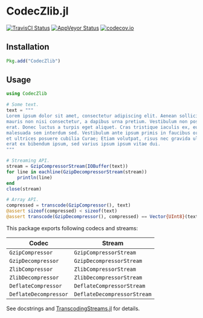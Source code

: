 CodecZlib.jl
============

[![TravisCI Status][travisci-img]][travisci-url]
[![AppVeyor Status][appveyor-img]][appveyor-url]
[![codecov.io][codecov-img]][codecov-url]

## Installation

```julia
Pkg.add("CodecZlib")
```

## Usage

```julia
using CodecZlib

# Some text.
text = """
Lorem ipsum dolor sit amet, consectetur adipiscing elit. Aenean sollicitudin
mauris non nisi consectetur, a dapibus urna pretium. Vestibulum non posuere
erat. Donec luctus a turpis eget aliquet. Cras tristique iaculis ex, eu
malesuada sem interdum sed. Vestibulum ante ipsum primis in faucibus orci luctus
et ultrices posuere cubilia Curae; Etiam volutpat, risus nec gravida ultricies,
erat ex bibendum ipsum, sed varius ipsum ipsum vitae dui.
"""

# Streaming API.
stream = GzipCompressorStream(IOBuffer(text))
for line in eachline(GzipDecompressorStream(stream))
    println(line)
end
close(stream)

# Array API.
compressed = transcode(GzipCompressor(), text)
@assert sizeof(compressed) < sizeof(text)
@assert transcode(GzipDecompressor(), compressed) == Vector{UInt8}(text)
```

This package exports following codecs and streams:

| Codec                  | Stream                       |
| ---------------------- | ---------------------------- |
| `GzipCompressor`      | `GzipCompressorStream`      |
| `GzipDecompressor`    | `GzipDecompressorStream`    |
| `ZlibCompressor`      | `ZlibCompressorStream`      |
| `ZlibDecompressor`    | `ZlibDecompressorStream`    |
| `DeflateCompressor`   | `DeflateCompressorStream`   |
| `DeflateDecompressor` | `DeflateDecompressorStream` |

See docstrings and [TranscodingStreams.jl](https://github.com/bicycle1885/TranscodingStreams.jl) for details.

[travisci-img]: https://travis-ci.org/bicycle1885/CodecZlib.jl.svg?branch=master
[travisci-url]: https://travis-ci.org/bicycle1885/CodecZlib.jl
[appveyor-img]: https://ci.appveyor.com/api/projects/status/xy5bx1fdvuxgemph?svg=true
[appveyor-url]: https://ci.appveyor.com/project/bicycle1885/codeczlib-jl
[codecov-img]: http://codecov.io/github/bicycle1885/CodecZlib.jl/coverage.svg?branch=master
[codecov-url]: http://codecov.io/github/bicycle1885/CodecZlib.jl?branch=master
